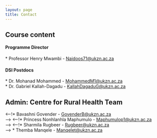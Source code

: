 ```yaml
---
layout: page
title: Contact 
--- 
```


<h2> Course content </h2>

<h4> Programme Director </h4>
* Professor Henry Mwambi - <a href="mailto:MwambiH@ukzn.ac.za">Naidoos71@ukzn.ac.za</a> <br>

<h4> DSI Postdocs </h4>
* Dr. Mohanad Mohammed - <a href="mailto:MohammedM1@ukzn.ac.za">MohammedM1@ukzn.ac.za</a> <br>
* Dr. Gabriel Kallah-Dagadu - <a href="mailto:KallahDagaduG@ukzn.ac.za">KallahDagaduG@ukzn.ac.za</a> <br> 


<h2> Admin: Centre for Rural Health Team </h2>
<--!* Bavashni Govender - <a href="mailto:GovenderB@ukzn.ac.za">GovenderB@ukzn.ac.za</a> <br> -->
<--!* Princess Nonhlanhla Maphumulo - <a href="mailto:Maphumulop1@ukzn.ac.za">Maphumulop1@ukzn.ac.za</a> <br> -->
<--!* Sharmila Rugbeer - <a href="mailto:Rugbeer@ukzn.ac.za">Rugbeer@ukzn.ac.za</a> <br> -->
* Themba Manqele - <a href="mailto:Manqelet@ukzn.ac.za">Manqelet@ukzn.ac.za</a> <br>
